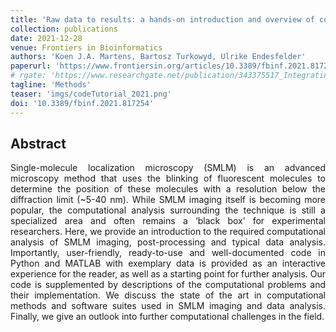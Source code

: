 ```yaml
---
title: 'Raw data to results: a hands-on introduction and overview of computational analysis for single-molecule localization microscopy'
collection: publications
date: 2021-12-28
venue: Frontiers in Bioinformatics
authors: 'Koen J.A. Martens, Bartosz Turkowyd, Ulrike Endesfelder'
paperurl: 'https://www.frontiersin.org/articles/10.3389/fbinf.2021.817254'
# rgate: 'https://www.researchgate.net/publication/343375517_Integrating_engineered_point_spread_functions_into_the_phasor-based_single-molecule_localization_microscopy_framework'
tagline: 'Methods'
teaser: 'imgs/codeTutorial_2021.png'
doi: '10.3389/fbinf.2021.817254'
---
```


<h2> Abstract </h2>
<p align= "justify">
Single-molecule localization microscopy (SMLM) is an advanced microscopy method that uses the blinking of fluorescent molecules to determine the position of these molecules with a resolution below the diffraction limit (~5-40 nm). While SMLM imaging itself is becoming more popular, the computational analysis surrounding the technique is still a specialized area and often remains a ‘black box’ for experimental researchers.
Here, we provide an introduction to the required computational analysis of SMLM imaging, post-processing and typical data analysis. Importantly, user-friendly, ready-to-use and well-documented code in Python and MATLAB with exemplary data is provided as an interactive experience for the reader, as well as a starting point for further analysis. Our code is supplemented by descriptions of the computational problems and their implementation. We discuss the state of the art in computational methods and software suites used in SMLM imaging and data analysis. Finally, we give an outlook into further computational challenges in the field.
